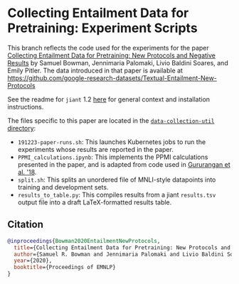 # Collecting Entailment Data for Pretraining: Experiment Scripts

This branch reflects the code used for the experiments for the paper [Collecting Entailment Data for Pretraining: New Protocols and Negative Results](https://arxiv.org/abs/2004.11997) by Samuel Bowman, Jennimaria Palomaki, Livio Baldini Soares, and Emily Pitler. The data introduced in that paper is available at https://github.com/google-research-datasets/Textual-Entailment-New-Protocols

See the readme for `jiant` 1.2 [here](https://github.com/nyu-mll/jiant/tree/80845ba417bbe6c3b2f7b1ab255a9452c4a3d780) for general context and installation instructions. 

The files specific to this paper are located in the [`data-collection-util` directory](https://github.com/nyu-mll/jiant/tree/nli-data/data-collection-util):

- `191223-paper-runs.sh`: This launches Kubernetes jobs to run the experiments whose results are reported in the paper.
- `PPMI_calculations.ipynb`: This implements the PPMI calculations presented in the paper, and is adapted from code used in [Gururangan et al. '18](https://www.aclweb.org/anthology/N18-2017/).
- `split.sh`: This splits an unordered file of MNLI-style datapoints into training and development sets.
- `results_to_table.py`: This compiles results from a jiant `results.tsv` output file into a draft LaTeX-formatted results table.

## Citation

```bibtex
@inproceedings{Bowman2020EntailmentNewProtocols,
  title={Collecting Entailment Data for Pretraining: New Protocols and Negative Results},
  author={Samuel R. Bowman and Jennimaria Palomaki and Livio Baldini Soares and Emily Pitler},
  year={2020},
  booktitle={Proceedings of EMNLP}
}
```
